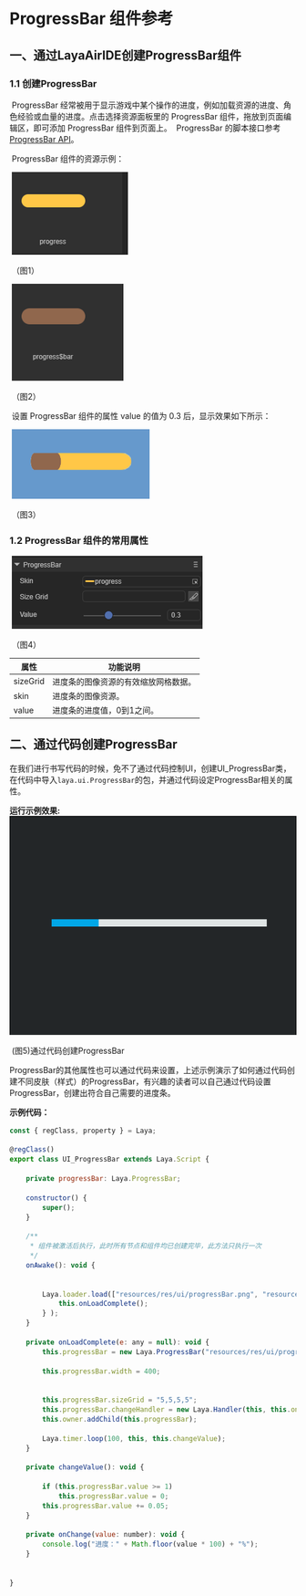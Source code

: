 # ProgressBar 组件参考



##  一、通过LayaAirIDE创建ProgressBar组件

### 	1.1 创建ProgressBar

​        ProgressBar 经常被用于显示游戏中某个操作的进度，例如加载资源的进度、角色经验或血量的进度。
​        点击选择资源面板里的 ProgressBar 组件，拖放到页面编辑区，即可添加 ProgressBar 组件到页面上。
​        ProgressBar 的脚本接口参考 [ProgressBar API](https://layaair2.ldc2.layabox.com/api2/Chinese/index.html?version=2.9.0beta&type=2D&category=UI&class=laya.ui.VSlider)。

​        ProgressBar 组件的资源示例：

​        ![图片0.png](img/1.png)<br/>

​    （图1）

​        ![图片0.png](img/2.png)<br/>

​    （图2）

​        设置 ProgressBar 组件的属性 value 的值为 0.3 后，显示效果如下所示：

​        ![图片0.png](img/3.png)<br/>

​    （图3）

  

### 1.2 ProgressBar 组件的常用属性

​        ![图片0.png](img/4.png)<br/>

​    （图4）

 

| **属性**   | **功能说明**           |
| -------- | ------------------ |
| sizeGrid | 进度条的图像资源的有效缩放网格数据。 |
| skin     | 进度条的图像资源。          |
| value    | 进度条的进度值，0到1之间。     |

 

##  二、通过代码创建ProgressBar

​	在我们进行书写代码的时候，免不了通过代码控制UI，创建UI_ProgressBar类，在代码中导入`laya.ui.ProgressBar`的包，并通过代码设定ProgressBar相关的属性。

**运行示例效果:**
​	![5](gif/1.gif)<br/>

​	(图5)通过代码创建ProgressBar

​	ProgressBar的其他属性也可以通过代码来设置，上述示例演示了如何通过代码创建不同皮肤（样式）的ProgressBar，有兴趣的读者可以自己通过代码设置ProgressBar，创建出符合自己需要的进度条。

**示例代码：**

```javascript
const { regClass, property } = Laya;

@regClass()
export class UI_ProgressBar extends Laya.Script {

    private progressBar: Laya.ProgressBar;

    constructor() {
        super();
    }

    /**
     * 组件被激活后执行，此时所有节点和组件均已创建完毕，此方法只执行一次
     */
    onAwake(): void {


		Laya.loader.load(["resources/res/ui/progressBar.png", "resources/res/ui/progressBar$bar.png"]).then( ()=>{
            this.onLoadComplete();
        } );
	}

	private onLoadComplete(e: any = null): void {
		this.progressBar = new Laya.ProgressBar("resources/res/ui/progressBar.png");

		this.progressBar.width = 400;


		this.progressBar.sizeGrid = "5,5,5,5";
		this.progressBar.changeHandler = new Laya.Handler(this, this.onChange);
		this.owner.addChild(this.progressBar);

		Laya.timer.loop(100, this, this.changeValue);
	}

	private changeValue(): void {

		if (this.progressBar.value >= 1)
			this.progressBar.value = 0;
		this.progressBar.value += 0.05;
	}

	private onChange(value: number): void {
		console.log("进度：" + Math.floor(value * 100) + "%");
	}

 
}
 
```

